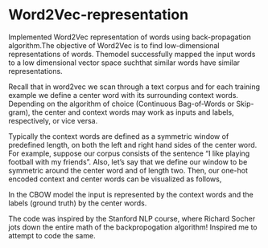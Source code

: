 # Word2Vec-representation
Implemented  Word2Vec  representation  of  words  using  back-propagation  algorithm.The objective of Word2Vec is to find low-dimensional representations of words.  Themodel  successfully  mapped  the  input  words  to  a  low  dimensional  vector  space  suchthat similar words have similar representations.

Recall that in word2vec we scan through a text corpus and for each training example we define a center word with its surrounding context words. Depending on the algorithm of choice (Continuous Bag-of-Words or Skip-gram), the center and context words may work as inputs and labels, respectively, or vice versa.

Typically the context words are defined as a symmetric window of predefined length, on both the left and right hand sides of the center word. For example, suppose our corpus consists of the sentence “I like playing football with my friends”. Also, let’s say that we define our window to be symmetric around the center word and of length two. Then, our one-hot encoded context and center words can be visualized as follows,

In the CBOW model the input is represented by the context words and the labels (ground truth) by the center words.

The code was inspired by the Stanford NLP course, where Richard Socher jots down the entire math of the backpropogation algorithm!
Inspired me to attempt to code the same.








